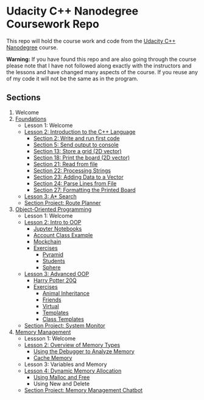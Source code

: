 # Udacity C++ Nanodegree Coursework Repo

This repo will hold the course work and code from the [Udacity C++ Nanodegree](https://www.udacity.com/course/c-plus-plus-nanodegree--nd213) course. 

**Warning:** If you have found this repo and are also going through the course please note that I have not followed along exactly with the instructors and the lessons and have changed many aspects of the course. If you reuse any of my code it will not be the same as in the program.

## Sections

1. Welcome
2. [Foundations](./section-two-foundations)
    - Lesson 1: Welcome
    - [Lesson 2: Introduction to the C++ Language](./section-two-foundations/lesson-two-intro-to-cpp)
        - [Section 2: Write and run first code](./section-two-foundations/lesson-two-intro-to-cpp/2-write-and-run-first-code)
        - [Section 5: Send output to console](./section-two-foundations/lesson-two-intro-to-cpp/5-send-output-to-console)
        - [Section 13: Store a grid (2D vector)](./section-two-foundations/lesson-two-intro-to-cpp/13-store-a-grid)
        - [Section 18: Print the board (2D vector)](./section-two-foundations/lesson-two-intro-to-cpp/18-print-the-board)
        - [Section 21: Read from file](./section-two-foundations/lesson-two-intro-to-cpp/21-read-from-file)
        - [Section 22: Processing Strings](./section-two-foundations/lesson-two-intro-to-cpp/22-processing-strings)
        - [Section 23: Adding Data to a Vector](./section-two-foundations/lesson-two-intro-to-cpp/23-adding-data-to-a-vector)
        - [Section 24: Parse Lines from File](./section-two-foundations/lesson-two-intro-to-cpp/24-parse-lines-from-file)
        - [Section 27: Formatting the Printed Board](./section-two-foundations/lesson-two-intro-to-cpp/27-formatting-the-printed-board)
    - [Lesson 3: A* Search](./section-two-foundations/lesson-three-a-star-search)
    - [Section Project: Route Planner](./section-two-foundations/project-route-planner)
3. [Object-Oriented Programming](./section-three-oop)
    - Lesson 1: Welcome
    - [Lesson 2: Intro to OOP](./section-three-oop/lesson-two-intro-to-oop)
        - [Jupyter Notebooks](./section-three-oop/lesson-two-intro-to-oop/notebooks)
        - [Account Class Example](./section-three-oop/lesson-two-intro-to-oop/account-example)
        - [Mockchain](https://github.com/mharrisb1/mockchain)
        - [Exercises](./section-three-oop/lesson-two-intro-to-oop/exercises)
            - [Pyramid](./section-three-oop/lesson-two-intro-to-oop/exercises/pyramid)
            - [Students](./section-three-oop/lesson-two-intro-to-oop/exercises/pyramis)
            - [Sphere](./section-three-oop/lesson-two-intro-to-oop/exercises/sphere)
    - [Lesson 3: Advanced OOP](./section-three-oop/lesson-three-advanced-oop)
        - [Harry Potter 20Q](./section-three-oop/lesson-three-advanced-oop/harry-potter-20-q)
        - [Exercises](./section-three-oop/lesson-three-advanced-oop/exercises)
            - [Animal Inheritance](./section-three-oop/lesson-three-advanced-oop/exercises/animal)
            - [Friends](./section-three-oop/lesson-three-advanced-oop/exercises/friends)
            - [Virtual](./section-three-oop/lesson-three-advanced-oop/exercises/virtual)
            - [Templates](./section-three-oop/lesson-three-advanced-oop/exercises/templates)
            - [Class Templates](./section-three-oop/lesson-three-advanced-oop/exercises/class-templates)
    - [Section Project: System Monitor](https://github.com/mharrisb1/system-monitor)
4. [Memory Management](./section-four-memory-management)
    - Lessson 1: Welcome
    - [Lesson 2: Overview of Memory Types](./section-four-memory-management/lesson-two-overview-of-memory-types)
        - [Using the Debugger to Analyze Memory](./section-four-memory-management/lesson-two-overview-of-memory-types/using-the-debugger-to-analyze-memory)
        - [Cache Memory](./section-four-memory-management/lesson-two-overview-of-memory-types/cache-memory)
    - Lesson 3: Variables and Memory
    - [Lesson 4: Dynamic Memory Allocation](./section-four-memory-management/lesson-four-dynamic-allocation)
        - [Using Malloc and Free](./section-four-memory-management/esson-four-dynamic-allocation/using-malloc-and-free)
        - Using New and Delete
    - [Section Project: Memory Management Chatbot](https://github.com/mharrisb1/memory-management-chatbot)